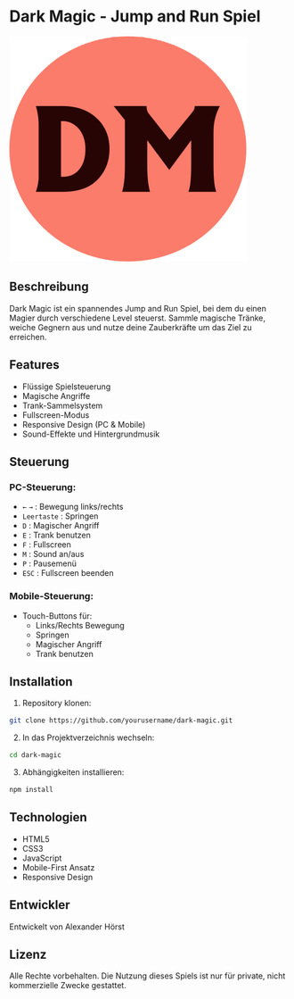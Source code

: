 # Dark Magic - Jump and Run Spiel

![Dark Magic Logo](./img/favion/logo.svg)

## Beschreibung
Dark Magic ist ein spannendes Jump and Run Spiel, bei dem du einen Magier durch verschiedene Level steuerst. Sammle magische Tränke, weiche Gegnern aus und nutze deine Zauberkräfte um das Ziel zu erreichen.

## Features
- Flüssige Spielsteuerung
- Magische Angriffe
- Trank-Sammelsystem
- Fullscreen-Modus
- Responsive Design (PC & Mobile)
- Sound-Effekte und Hintergrundmusik

## Steuerung
### PC-Steuerung:
- `←` `→` : Bewegung links/rechts
- `Leertaste` : Springen
- `D` : Magischer Angriff
- `E` : Trank benutzen
- `F` : Fullscreen
- `M` : Sound an/aus
- `P` : Pausemenü
- `ESC` : Fullscreen beenden

### Mobile-Steuerung:
- Touch-Buttons für:
  - Links/Rechts Bewegung
  - Springen
  - Magischer Angriff
  - Trank benutzen

## Installation
1. Repository klonen:
```bash
git clone https://github.com/yourusername/dark-magic.git
```
2. In das Projektverzeichnis wechseln:
```bash
cd dark-magic
```
3. Abhängigkeiten installieren:
```bash
npm install
```

## Technologien
- HTML5
- CSS3
- JavaScript
- Mobile-First Ansatz
- Responsive Design

## Entwickler
Entwickelt von Alexander Hörst

## Lizenz
Alle Rechte vorbehalten. Die Nutzung dieses Spiels ist nur für private, nicht kommerzielle Zwecke gestattet.
